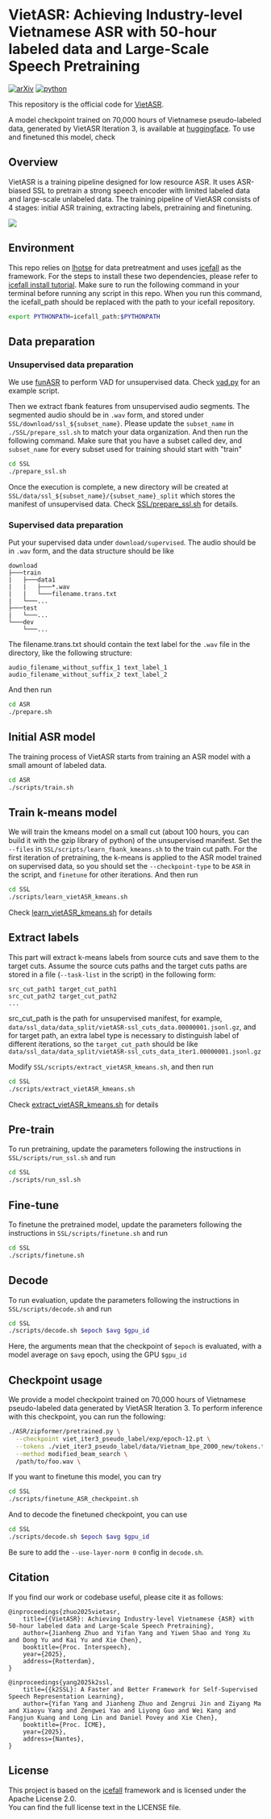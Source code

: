 # VietASR: Achieving Industry-level Vietnamese ASR with 50-hour labeled data and Large-Scale Speech Pretraining
[![arXiv](https://img.shields.io/badge/arXiv-2505.21527-b31b1b.svg?logo=arXiv)](https://arxiv.org/abs/2505.21527)
[![python](https://img.shields.io/badge/Python-3.10-brightgreen)](https://github.com/zzasdf/VietASR)

This repository is the official code for [VietASR](https://arxiv.org/abs/2505.21527).

A model checkpoint trained on 70,000 hours of Vietnamese pseudo-labeled data, generated by VietASR Iteration 3, is available at [huggingface](https://huggingface.co/zzasdf/viet_iter3_pseudo_label). To use and finetuned this model, check 
## Overview
VietASR is a training pipeline designed for low resource ASR. It uses ASR-biased SSL to pretrain a strong speech encoder with limited labeled data and large-scale unlabeled data. The training pipeline of VietASR consists of 4 stages: initial ASR training, extracting labels, pretraining and finetuning.

![](images/pipeline.png)

## Environment
This repo relies on [lhotse](https://github.com/lhotse-speech/lhotse) for data pretreatment and uses [icefall](https://github.com/k2-fsa/icefall) as the framework. For the steps to install these two dependencies, please refer to [icefall install tutorial](https://k2-fsa.github.io/icefall/installation/index.html). Make sure to run the following command in your terminal before running any script in this repo. When you run this command, the icefall_path should be replaced with the path to your icefall repository.
 ```bash
 export PYTHONPATH=icefall_path:$PYTHONPATH
 ```
 
## Data preparation
### Unsupervised data preparation
We use [funASR](https://huggingface.co/funasr/fsmn-vad) to perform VAD for unsupervised data. Check [vad.py](SSL/local/vad.py) for an example script.

Then we extract fbank features from unsupervised audio segments. The segmented audio should be in `.wav` form, and stored under ```SSL/download/ssl_${subset_name}```. Please update the   ```subset_name``` in ```./SSL/prepare_ssl.sh``` to match your data organization. And then run the following command. Make sure that you have a subset called dev, and `subset_name` for every subset used for training should start with "train"
```bash
cd SSL
./prepare_ssl.sh
```
Once the execution is complete, a new directory will be created at ```SSL/data/ssl_${subset_name}/{subset_name}_split``` which stores the manifest of unsupervised data.
Check [SSL/prepare_ssl.sh](SSL/prepare_ssl.sh) for details.

### Supervised data preparation
Put your supervised data under ```download/supervised```. The audio should be in `.wav` form, and the data structure should be like
```
download
├───train
|   ├───data1
|   |   ├───*.wav
|   |   └───filename.trans.txt
|   └───...
├───test
|   └───...
└───dev
    └───...
```
The filename.trans.txt should contain the text label for the `.wav` file in the directory, like the following structure:
```
audio_filename_without_suffix_1 text_label_1
audio_filename_without_suffix_2 text_label_2
```
And then run
```bash
cd ASR
./prepare.sh
```

## Initial ASR model
The training process of VietASR starts from training an ASR model with a small amount of labeled data.
```bash
cd ASR
./scripts/train.sh
```

## Train k-means model
We will train the kmeans model on a small cut (about 100 hours, you can build it with the gzip library of python) of the unsupervised manifest. Set the ```--files``` in ```SSL/scripts/learn_fbank_kmeans.sh``` to the train cut path. For the first iteration of pretraining, the k-means is applied to the ASR model trained on supervised data, so you should set the ```--checkpoint-type``` to be ```ASR``` in the script, and ```finetune``` for other iterations. And then run

```bash
cd SSL
./scripts/learn_vietASR_kmeans.sh
```

Check [learn_vietASR_kmeans.sh](SSL/scripts/learn_vietASR_kmeans.sh) for details

## Extract labels
This part will extract k-means labels from source cuts and save them to the target cuts. Assume the source cuts paths and the target cuts paths are stored in a file (```--task-list``` in the script) in the following form:
```
src_cut_path1 target_cut_path1
src_cut_path2 target_cut_path2
...
```
src_cut_path is the path for unsupervised manifest, for example, ```data/ssl_data/data_split/vietASR-ssl_cuts_data.00000001.jsonl.gz```, and for target path, an extra label type is necessary to distinguish label of different iterations, so the `target_cut_path` should be like ```data/ssl_data/data_split/vietASR-ssl_cuts_data_iter1.00000001.jsonl.gz```

Modify ```SSL/scripts/extract_vietASR_kmeans.sh```, and then run
```bash
cd SSL
./scripts/extract_vietASR_kmeans.sh
```
Check [extract_vietASR_kmeans.sh](SSL/scripts/extract_vietASR_kmeans.sh) for details

## Pre-train
To run pretraining, update the parameters following the instructions in ```SSL/scripts/run_ssl.sh``` and run
```bash
cd SSL
./scripts/run_ssl.sh
```
## Fine-tune
To finetune the pretrained model, update the parameters following the instructions in ```SSL/scripts/finetune.sh``` and run
```bash
cd SSL
./scripts/finetune.sh
```
## Decode
To run evaluation, update the parameters following the instructions in ```SSL/scripts/decode.sh``` and run
```bash
cd SSL
./scripts/decode.sh $epoch $avg $gpu_id
```
Here, the arguments mean that the checkpoint of ```$epoch``` is evaluated, with a model average on ```$avg``` epoch, using the GPU ```$gpu_id```

## Checkpoint usage
We provide a model checkpoint trained on 70,000 hours of Vietnamese pseudo-labeled data generated by VietASR Iteration 3. To perform inference with this checkpoint, you can run the following:
```bash
./ASR/zipformer/pretrained.py \
  --checkpoint viet_iter3_pseudo_label/exp/epoch-12.pt \
  --tokens ./viet_iter3_pseudo_label/data/Vietnam_bpe_2000_new/tokens.txt \
  --method modified_beam_search \
  /path/to/foo.wav \
```
If you want to finetune this model, you can try
```bash
cd SSL
./scripts/finetune_ASR_checkpoint.sh
```
And to decode the finetuned checkpoint, you can use
```bash
cd SSL
./scripts/decode.sh $epoch $avg $gpu_id
```
Be sure to add the ```--use-layer-norm 0``` config in ```decode.sh```.


## Citation
If you find our work or codebase useful, please cite it as follows:
```
@inproceedings{zhuo2025vietasr,
    title={{VietASR}: Achieving Industry-level Vietnamese {ASR} with 50-hour labeled data and Large-Scale Speech Pretraining}, 
    author={Jianheng Zhuo and Yifan Yang and Yiwen Shao and Yong Xu and Dong Yu and Kai Yu and Xie Chen},
    booktitle={Proc. Interspeech},
    year={2025},
    address={Rotterdam},
}

@inproceedings{yang2025k2ssl,
    title={{k2SSL}: A Faster and Better Framework for Self-Supervised Speech Representation Learning}, 
    author={Yifan Yang and Jianheng Zhuo and Zengrui Jin and Ziyang Ma and Xiaoyu Yang and Zengwei Yao and Liyong Guo and Wei Kang and Fangjun Kuang and Long Lin and Daniel Povey and Xie Chen},
    booktitle={Proc. ICME},
    year={2025},
    address={Nantes},
}
```

## License

This project is based on the [icefall](https://github.com/k2-fsa/icefall) framework and is licensed under the Apache License 2.0.  
You can find the full license text in the LICENSE file.
